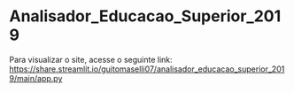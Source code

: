 # Analisador_Educacao_Superior_2019
Para visualizar o site, acesse o seguinte link: https://share.streamlit.io/guitomaselli07/analisador_educacao_superior_2019/main/app.py
